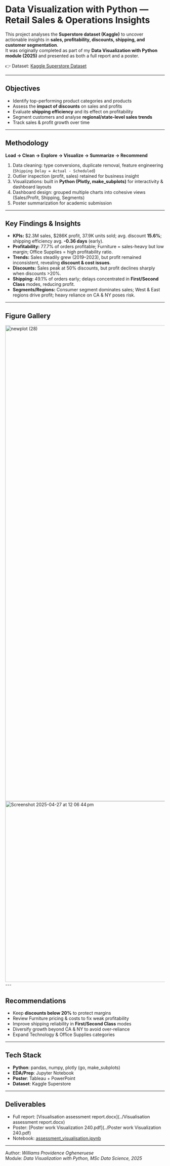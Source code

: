 # Data Visualization with Python — Retail Sales & Operations Insights

This project analyses the **Superstore dataset (Kaggle)** to uncover actionable insights in **sales, profitability, discounts, shipping, and customer segmentation**.  
It was originally completed as part of my **Data Visualization with Python module (2025)** and presented as both a full report and a poster.

👉 Dataset: [Kaggle Superstore Dataset](https://www.kaggle.com/datasets/vivek468/superstore-dataset-final/)

---

## Objectives
- Identify top-performing product categories and products  
- Assess the **impact of discounts** on sales and profits  
- Evaluate **shipping efficiency** and its effect on profitability  
- Segment customers and analyse **regional/state-level sales trends**  
- Track sales & profit growth over time  

---

## Methodology
**Load → Clean → Explore → Visualize → Summarize → Recommend**


1. Data cleaning: type conversions, duplicate removal, feature engineering (`Shipping Delay = Actual - Scheduled`)  
2. Outlier inspection (profit, sales) retained for business insight  
3. Visualizations: built in **Python (Plotly, make_subplots)** for interactivity & dashboard layouts  
4. Dashboard design: grouped multiple charts into cohesive views (Sales/Profit, Shipping, Segments)  
5. Poster summarization for academic submission  

---

## Key Findings & Insights

- **KPIs:** $2.3M sales, $286K profit, 37.9K units sold; avg. discount **15.6%**; shipping efficiency avg. **-0.36 days** (early).  
- **Profitability:** 77.7% of orders profitable; Furniture = sales-heavy but low margin; Office Supplies = high profitability ratio.  
- **Trends:** Sales steadily grew (2019–2023), but profit remained inconsistent, revealing **discount & cost issues**.  
- **Discounts:** Sales peak at 50% discounts, but profit declines sharply when discounts >20%.  
- **Shipping:** 49.1% of orders early; delays concentrated in **First/Second Class** modes, reducing profit.  
- **Segments/Regions:** Consumer segment dominates sales; West & East regions drive profit; heavy reliance on CA & NY poses risk.  

---

## Figure Gallery

<img width="1118" height="1500" alt="newplot (28)" src="https://github.com/user-attachments/assets/50f503f9-eff1-47e3-a8f0-9f6b110cd964" />
<img width="1164" height="570" alt="Screenshot 2025-04-27 at 12 06 44 pm" src="https://github.com/user-attachments/assets/0e5f6ba5-4e93-4055-8a74-65989b6094cf" />
---

## Recommendations

- Keep **discounts below 20%** to protect margins  
- Review Furniture pricing & costs to fix weak profitability  
- Improve shipping reliability in **First/Second Class** modes  
- Diversify growth beyond CA & NY to avoid over-reliance  
- Expand Technology & Office Supplies categories  

---

## Tech Stack
- **Python**: pandas, numpy, plotly (go, make_subplots)  
- **EDA/Prep**: Jupyter Notebook  
- **Poster**: Tableau + PowerPoint  
- **Dataset**: Kaggle Superstore  

---

## Deliverables
- Full report: [Visualisation assessment report.docx](../Visualisation assessment report.docx)  
- Poster: [Poster work Visualization 240.pdf](../Poster work Visualization 240.pdf)  
- Notebook: [assessment_visualisation.ipynb](./notebooks/assessment_visualisation.ipynb)

---

Author: *Williams Providence Ogheneruese*  
Module: *Data Visualization with Python, MSc Data Science, 2025*
